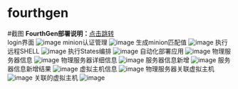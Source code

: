 # fourthgen
#截图
**FourthGen部署说明：**[点击跳转](http://blog.csdn.net/hnhuangyiyang/article/details/52775097)
<br>
login界面
![image](https://github.com/hyxc/fourthgen/raw/master/screenshots/login.jpg)
minion认证管理
![image](https://github.com/hyxc/fourthgen/raw/master/screenshots/minion_auth_man.jpg)
生成minion匹配值
![image](https://github.com/hyxc/fourthgen/raw/master/screenshots/out_minion_arg.jpg)
执行远程SHELL
![image](https://github.com/hyxc/fourthgen/raw/master/screenshots/remote_execute_shell.jpg)
执行States编排
![image](https://github.com/hyxc/fourthgen/raw/master/screenshots/remote_execute_state.jpg)
自动化部署应用
![image](https://github.com/hyxc/fourthgen/raw/master/screenshots/autodeploy_app.jpg)
物理服务器信息
![image](https://github.com/hyxc/fourthgen/raw/master/screenshots/physical_server_info.jpg)
物理服务器详细信息
![image](https://github.com/hyxc/fourthgen/raw/master/screenshots/physical_server_details_info.jpg)
服务器信息新增
![image](https://github.com/hyxc/fourthgen/raw/master/screenshots/server_info_add.jpg)
服务器信息新增结果
![image](https://github.com/hyxc/fourthgen/raw/master/screenshots/physical_server_add_result.jpg)
虚拟主机信息
![image](https://github.com/hyxc/fourthgen/raw/master/screenshots/virtual_host_info.jpg)
物理服务器关联虚拟主机
![image](https://github.com/hyxc/fourthgen/raw/master/screenshots/Associated_virtual_host_con.jpg)
关联的虚拟主机
![image](https://github.com/hyxc/fourthgen/raw/master/screenshots/Associated_virtual_host.jpg)

